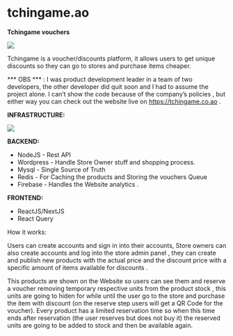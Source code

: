# tchingame.ao
**Tchingame vouchers**

![](Aspose.Words.bda12147-dbb5-43f3-8eab-4c07f40fa23e.001.png)

Tchingame is a voucher/discounts platform, it allows users to get unique discounts so they can go to stores and purchase items cheaper.

\*\*\* OBS \*\*\*  : I was product development leader in a team of two developers, the other developer did quit soon and I had to assume the project alone. I can’t show the code because of the company’s policies , but either way you can check out the website live on https://tchingame.co.ao .

**INFRASTRUCTURE:**

![](Aspose.Words.bda12147-dbb5-43f3-8eab-4c07f40fa23e.002.png)

**BACKEND:**

- NodeJS - Rest API 
- Wordpress - Handle Store Owner stuff and shopping process.
- Mysql - Single Source of Truth
- Redis - For Caching the products and Storing the vouchers Queue
- Firebase - Handles the Website analytics .

**FRONTEND:**

- ReactJS/NextJS
- React Query

How it works:

Users can create accounts and sign in into their accounts, Store owners can also create accounts and log into the store admin panel , they can create and publish new products with the actual price and the discount price with a specific amount of items available for discounts .



This products are shown on the Website so users can see them and reserve a voucher removing temporary respective units from the product stock , this units are going to hiden for while until the  user go to the store and purchase the item with discount (on the reserve step users will get a QR Code for the voucher). Every product has a limited reservation time so when this time ends after reservation (the user reserves but does not buy it) the reserved units are going to be added to stock and then be available again.



